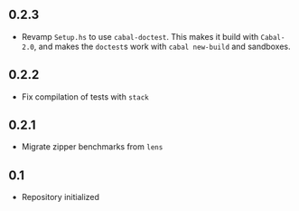 0.2.3
-----
* Revamp `Setup.hs` to use `cabal-doctest`. This makes it build
  with `Cabal-2.0`, and makes the `doctest`s work with `cabal new-build` and
  sandboxes.

0.2.2
-----
* Fix compilation of tests with `stack`

0.2.1
-----
* Migrate zipper benchmarks from `lens`

0.1
---
* Repository initialized
